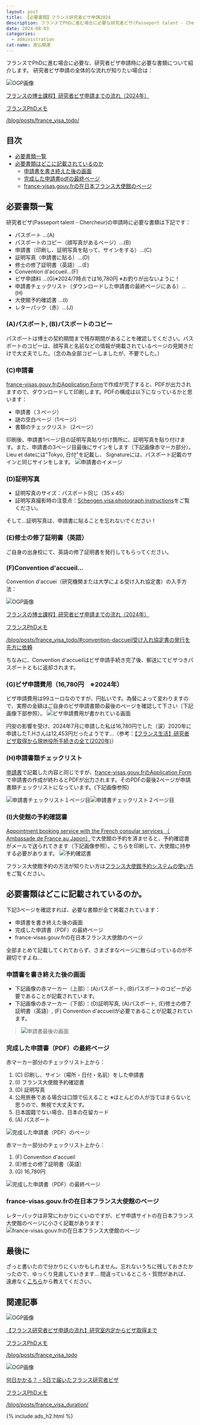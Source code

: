 ```yaml
---
layout: post
title: 【必要書類】フランス研究者ビザ申請2024
description: フランスでPhDに進む場合に必要な研究者ビザ(Passeport talent - Chercheur)の申請で必要な書類について紹介しています。
date: 2024-08-03
categories: 
  - administration
cat-name: 渡仏関連
---
```


フランスでPhDに進む場合に必要な、研究者ビザ申請時に必要な書類について紹介します。
研究者ビザ申請の全体的な流れが知りたい場合は：
<div class="link-card">
<div class="link-img">
<img src="/blog/assets/images/pattern.png"  alt="OGP画像" data-no-lightbox></div>
<div class="link-text">
<a href="/posts/france_visa_todo" target="blank">
<p class="link-title">フランスの博士課程】研究者ビザ申請までの流れ（2024年）</p>
<p class="link-site">フランスPhDメモ</p>
<p class="link-url">/blog/posts/france_visa_todo/</p>
</a>
</div>
</div>


## 目次

- [必要書類一覧](#必要書類一覧)
- [必要書類はどこに記載されているのか](#必要書類はどこに記載されているのか)
  - [申請書を書き終えた後の画面](#申請書を書き終えた後の画面)
  - [完成した申請書pdfの最終ページ](#完成した申請書pdfの最終ページ)
  - [france-visas.gouv.frの在日本フランス大使館のページ](#france-visasgouvfrの在日本フランス大使館のページ)

## 必要書類一覧
研究者ビザ(Passeport talent - Chercheur)の申請時に必要な書類は下記です：

- パスポート …(A)<br>
-  パスポートのコピー（顔写真があるページ）…(B)<br>
-  申請書（印刷し、証明写真を貼って、サインをする）…(C)<br>
-  証明写真（申請書に貼る）…(D)<br>
-  修士の修了証明書（英語）…(E)<br>
-  Convention d'accueil…(F)<br>
-  ビザ申請料 …(G)<span class="small">※2024/7時点では16,780円 ※<span class="keiko_yellow">お釣りが出ないように！</span></span><br>
-  申請書チェックリスト（ダウンロードした申請書の最終ページにある）…(H)<br>
-  大使館予約確認書 …(I)<br>
-  レターパック（赤）…(J)<br>

### (A)パスポート, (B)パスポートのコピー
パスポートは博士の契約期間まで残存期間があることを確認してください。パスポートのコピーは、顔写真と名前などの情報が掲載されているページの見開きだけで大丈夫でした。（念の為全部コピーしましたが、不要でした。）

### (C)申請書
[france-visas.gouv.frのApplication Form](https://france-visas.gouv.fr/en/online-application)で作成が完了すると、PDFが出力されますので、ダウンロードして印刷します。PDFの構成は以下になっているかと思います：

- 申請書（３ページ）
- 謎の空白ページ（1ページ）
- 書類のチェックリスト（2ページ）

印刷後、申請書1ページ目の証明写真貼り付け箇所に、証明写真を貼り付けます。また、申請書の3ページ目最後にサインをします（下記画像赤マーカ部分）。Lieu et dateには"Tokyo, 日付"を記載し、 Signatureには、パスポート記載のサインと同じサインをします。
<img src="../../assets/images/articles/240719-01.jpeg" alt="申請書のイメージ"></a>

### (D)証明写真
- 証明写真のサイズ：パスポート同じ（35 x 45）
- 証明写真撮影時の注意点：[Schengen visa photograph instructions](https://www.diplomatie.gouv.fr/IMG/pdf/sample_photos_france.pdf)をご覧ください。

そして...証明写真は、申請書に貼ることを忘れないでください！

### (E)修士の修了証明書（英語）

ご自身の出身校にて、英語の修了証明書を発行してもらってください。

### (F)Convention d'accueil…

Convention d'accuei（研究機関または大学による受け入れ協定書）の入手方法：

<div class="link-card">
<div class="link-img">
<img src="/blog/assets/images/pattern.png"  alt="OGP画像" data-no-lightbox></div>
<div class="link-text">
<a href="/posts/france_visa_todo" target="blank">
<p class="link-title">フランスの博士課程】研究者ビザ申請までの流れ（2024年）</p>
<p class="link-site">フランスPhDメモ</p>
<p class="link-url">/blog/posts/france_visa_todo/#convention-daccueil受け入れ協定書の発行を先方に依頼</p>
</a>
</div>
</div>

ちなみに、Convention d'accueilはビザ申請手続き完了後、郵送にてビザつきパスポートともに返却されます。

### (G)ビザ申請費用（16,780円　※2024年）
ビザ申請費用は99ユーロなのですが、円払いです。為替によって変わりますので、実際の金額はご自身のビザ申請書類の最後のページを確認して下さい（下記画像下部参照）。
<img src="../../assets/images/articles/240718-08.jpg" alt="ビザ申請費用が書かれている画面"></a>

円安の影響を受け、2024年7月に申請した私は16,780円でした（涙）2020年に申請したT.Hさんは12,453円だったようです...（参考：[【フランス生活】研究者ビザ取得から現地役所手続きの全て(2020年)](https://note.com/ifsttar_research/n/nc638e5d3dcf5)）

### (H)申請書類チェックリスト
[申請書](#c申請書)で記載した内容と同じですが、[france-visas.gouv.frのApplication Form](https://france-visas.gouv.fr/en/online-application)で申請書の作成が終わるとPDFが出力されます。そのPDFの最後2ページが申請書類チェックリストになっています。(下記画像参照)

<img src="../../assets/images/articles/240718-07.jpg" alt="申請書チェックリスト１ページ目"><img src="../../assets/images/articles/240718-08.jpg" alt="申請書チェックリスト２ページ目">

### (I)大使館の予約確認書
[Appointment booking service with the French consular services （
Ambassade de France au Japon）](https://consulat.gouv.fr/en/ambassade-de-france-a-tokyo/appointment?name=Visa)で大使館の予約を済ませると、予約確認書がメールで送られてきます（下記画像参照）。こちらを印刷して、大使館に持参する必要があります。
<img src="../../assets/images/articles/240718-04.jpg" alt="予約確認書">

フランス大使館予約の方法が知りたい方は[フランス大使館予約システムの使い方](../../posts/france_visa_flow/#フランス大使館予約システムの使い方)をご覧ください。

## 必要書類はどこに記載されているのか。
下記3ページを確認すれば、必要な書類が全て掲載されています：

- 申請書を書き終えた後の画面
- 完成した申請書（PDF）の最終ページ
- france-visas.gouv.frの在日本フランス大使館のページ

全部まとめて記載してくれておらず、さまざまなページに散らばっているのが不親切ですよね...

### 申請書を書き終えた後の画面
- 下記画像の赤マーカー（上部）：(A)パスポート, (B)パスポートのコピーが必要であることが記載されています。
- 下記画像の赤マーカー（下部）：(D)証明写真, (A)パスポート, (E)修士の修了証明書（英語）, (F) Convention d'accueilが必要であることが記載されています。
><img src="../../assets/images/articles/240718-09.jpg" alt="申請書最後の画面"></a>

### 完成した申請書（PDF）の最終ページ
赤マーカー部分のチェックリスト上から：
1.  (C) 印刷し、サイン（場所・日付・名前）をした申請書
2.  (I) フランス大使館予約確認書
3.  (D) 証明写真
4.  公用旅券である場合は口頭で伝えること <span class="small">※ほとんどの人が当てはまらないと思うので、無視で大丈夫です。</span>
5. 日本国籍でない場合、日本の在留カード
6.  (A) パスポート

<img src="../../assets/images/articles/240718-07.jpg" alt="完成した申請書（PDF）のページ">

赤マーカー部分のチェックリスト上から：
1. (F) Convention d'accueil
2. (E)修士の修了証明書（英語）
3. (G) 16,780円

<img src="../../assets/images/articles/240718-08.jpg" alt="完成した申請書（PDF）の最終ページ">

### france-visas.gouv.frの在日本フランス大使館のページ
レターパックは非常にわかりにくいのですが、ビザ申請サイトの在日本フランス大使館のページに小さく記載があります：
<img src="../../assets/images/articles/240718-06.jpg" alt="france-visas.gouv.frの在日本フランス大使館のページ">

## 最後に
ざっと書いたので分かりにくいかもしれません。忘れないうちに残しておきたかったので、ゆっくり見直していきます...
間違っているところ・質問があれば、遠慮なく[こちら](https://forms.gle/QNzFbuAdrYB565GS8)から教えてください。

## 関連記事

<div class="link-card">
<div class="link-img">
<img src="/blog/assets/images/pattern.png"  alt="OGP画像" data-no-lightbox></div>
<div class="link-text">
<a href="/posts/france_visa_todo" target="blank">
<p class="link-title">【フランス研究者ビザ申請の流れ】研究室内定からビザ取得まで</p>
<p class="link-site">フランスPhDメモ</p>
<p class="link-url">/blog/posts/france_visa_todo</p>
</a>
</div>
</div>


<div class="link-card">
<div class="link-img">
<img src="/blog/assets/images/pattern.png"  alt="OGP画像" data-no-lightbox></div>
<div class="link-text">
<a href="/posts/france_visa_duration/" target="blank">
<p class="link-title">何日かかる？ - 5日で届いたフランス研究者ビザ</p>
<p class="link-site">フランスPhDメモ</p>
<p class="link-url">/blog/posts/france_visa_duration/</p>
</a>
</div>
</div>

{% include ads_h2.html %}